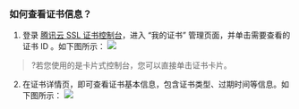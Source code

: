### 如何查看证书信息？
1. 登录 [腾讯云 SSL 证书控制台](https://console.cloud.tencent.com/ssl)，进入 “我的证书” 管理页面，并单击需要查看的证书 ID 。如下图所示：
![](https://main.qcloudimg.com/raw/b76820bdd7dd76f5014a38a305f4ef84.png)
>?若您使用的是卡片式控制台，您可以直接单击证书卡片。
>
2. 在证书详情页，即可查看证书基本信息，包含证书类型、过期时间等信息。如下图所示：
![](https://main.qcloudimg.com/raw/564034151f6302a6952ccde025674405.png)
